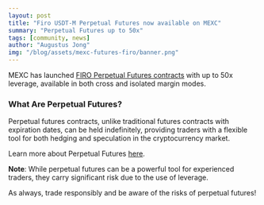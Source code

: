 ```yaml
---
layout: post
title: "Firo USDT-M Perpetual Futures now available on MEXC"
summary: "Perpetual Futures up to 50x"
tags: [community, news]
author: "Augustus Jong"
img: "/blog/assets/mexc-futures-firo/banner.png"
---
```

MEXC has launched [FIRO Perpetual Futures contracts](https://futures.mexc.com/exchange/FIRO_USDT) with up to 50x leverage, available in both cross and isolated margin modes.

### What Are Perpetual Futures?

Perpetual futures contracts, unlike traditional futures contracts with expiration dates, can be held indefinitely, providing traders with a flexible tool for both hedging and speculation in the cryptocurrency market.

Learn more about Perpetual Futures [here](https://coinmarketcap.com/academy/glossary/perpetual-futures). 

**Note**: While perpetual futures can be a powerful tool for experienced traders, they carry significant risk due to the use of leverage.

As always, trade responsibly and be aware of the risks of perpetual futures!
